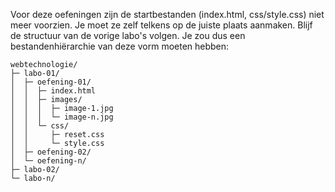 Voor deze oefeningen zijn de startbestanden (index.html, css/style.css) niet meer voorzien. Je moet ze zelf telkens op de juiste plaats aanmaken. Blijf de structuur van de vorige labo's volgen. Je zou dus een bestandenhiërarchie van deze vorm moeten hebben:

```
webtechnologie/
├─ labo-01/
│  ├─ oefening-01/
│  │  ├─ index.html
│  │  ├─ images/
│  │  │  ├─ image-1.jpg 
│  │  │  └─ image-n.jpg 
│  │  └─ css/
│  │     ├─ reset.css
│  │     └─ style.css
│  ├─ oefening-02/
│  └─ oefening-n/
├─ labo-02/
└─ labo-n/      
```
